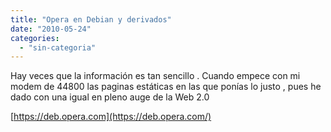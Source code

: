 ```yaml
---
title: "Opera en Debian y derivados"
date: "2010-05-24"
categories: 
  - "sin-categoria"
---
```


Hay veces que la información es tan sencillo . Cuando empece con mi modem de 44800 las paginas estáticas en las que ponías lo justo , pues he dado con una igual en pleno auge de la Web 2.0

[https://deb.opera.com](https://deb.opera.com/)
